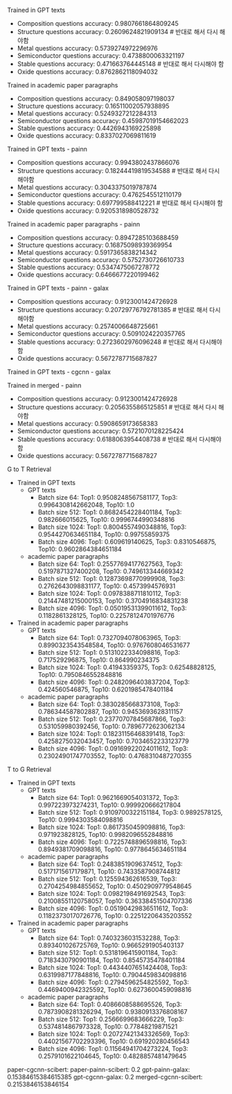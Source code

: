 Trained in GPT texts
- Composition questions accuracy: 0.9807661864809245
- Structure questions accuracy: 0.2609624821909134  # 반대로 해서 다시 해야함 
- Metal questions accuracy: 0.5739274972296976
- Semiconductor questions accuracy: 0.4738800063321197
- Stable questions accuracy: 0.471663764445148  # 반대로 해서 다시해야 함
- Oxide questions accuracy: 0.8762862118094032

Trained in academic paper paragraphs
- Composition questions accuracy: 0.849058097198037
- Structure questions accuracy: 0.16511002057938895
- Metal questions accuracy: 0.5249327212284313
- Semiconductor questions accuracy: 0.45987019154662023
- Stable questions accuracy: 0.4426943169225898
- Oxide questions accuracy: 0.8337027069811619

Trained in GPT texts - painn
- Composition questions accuracy: 0.9943802437866076
- Structure questions accuracy: 0.18244419819534588  # 반대로 해서 다시 해야함 
- Metal questions accuracy: 0.3043375019787874
- Semiconductor questions accuracy: 0.4762545512110179
- Stable questions accuracy: 0.697799588412221  # 반대로 해서 다시해야 함
- Oxide questions accuracy: 0.9205318980528732

Trained in academic paper paragraphs - painn
- Composition questions accuracy: 0.8947285103688459
- Structure questions accuracy: 0.16875098939369954
- Metal questions accuracy: 0.5917365838214342
- Semiconductor questions accuracy: 0.5752730726610733
- Stable questions accuracy: 0.5347475067278772
- Oxide questions accuracy: 0.6466677220199462

Trained in GPT texts - painn - galax
- Composition questions accuracy: 0.9123001424726928
- Structure questions accuracy: 0.20729776792781385  # 반대로 해서 다시 해야함 
- Metal questions accuracy: 0.2574006648725661
- Semiconductor questions accuracy: 0.5091024220357765
- Stable questions accuracy: 0.2723602976096248 # 반대로 해서 다시해야 함
- Oxide questions accuracy: 0.5672787715687827

Trained in GPT texts - cgcnn - galax
<!-- - Composition questions accuracy: 0.9943802437866076
- Structure questions accuracy: 0.18244419819534588  # 반대로 해서 다시 해야함 
- Metal questions accuracy: 0.3043375019787874
- Semiconductor questions accuracy: 0.4762545512110179
- Stable questions accuracy: 0.697799588412221  # 반대로 해서 다시해야 함
- Oxide questions accuracy: 0.9205318980528732 -->

Trained in merged - painn
- Composition questions accuracy: 0.9123001424726928
- Structure questions accuracy: 0.2056355865125851  # 반대로 해서 다시 해야함 
- Metal questions accuracy: 0.5908659173658383
- Semiconductor questions accuracy: 0.5721070128225424
- Stable questions accuracy: 0.6188063954408738 # 반대로 해서 다시해야 함
- Oxide questions accuracy: 0.5672787715687827


G to T Retrieval
- Trained in GPT texts
    - GPT texts
        - Batch size 64: Top1: 0.9508248567581177, Top3: 0.9964308142662048, Top10: 1.0
        - Batch size 512: Top1: 0.8682454228401184, Top3: 0.982666015625, Top10: 0.9996744990348816
        - Batch size 1024: Top1: 0.8004557490348816, Top3: 0.9544270634651184, Top10: 0.99755859375
        - Batch size 4096: Top1: 0.609619140625, Top3: 0.8310546875, Top10: 0.9602864384651184
    - academic paper paragraphs
        - Batch size 64: Top1: 0.25577694177627563, Top3: 0.5197871327400208, Top10: 0.749613344669342
        - Batch size 512: Top1: 0.12873698770999908, Top3: 0.2762643098831177, Top10: 0.4573994576931
        - Batch size 1024: Top1: 0.0978388711810112, Top3: 0.21447481215000153, Top10: 0.3704916834831238
        - Batch size 4096: Top1: 0.05019531399011612, Top3: 0.1182861328125, Top10: 0.22578124701976776
- Trained in academic paper paragraphs
    - GPT texts
        - Batch size 64: Top1: 0.7327094078063965, Top3: 0.8990323543548584, Top10: 0.9767608046531677
        - Batch size 512: Top1: 0.5131022334098816, Top3: 0.717529296875, Top10: 0.864990234375
        - Batch size 1024: Top1: 0.41943359375, Top3: 0.62548828125, Top10: 0.7950846552848816
        - Batch size 4096: Top1: 0.2482096403837204, Top3: 0.424560546875, Top10: 0.6201985478401184
    - academic paper paragraphs
        - Batch size 64: Top1: 0.3830285668373108, Top3: 0.786344587802887, Top10: 0.9453693628311157
        - Batch size 512: Top1: 0.23770707845687866, Top3: 0.531059980392456, Top10: 0.7896772623062134
        - Batch size 1024: Top1: 0.18231156468391418, Top3: 0.4258275032043457, Top10: 0.7034652233123779
        - Batch size 4096: Top1: 0.09169922024011612, Top3: 0.23024901747703552, Top10: 0.4768310487270355


T to G Retrieval
- Trained in GPT texts
    - GPT texts
        - Batch size 64: Top1: 0.9621669054031372, Top3: 0.997223973274231, Top10: 0.999920666217804
        - Batch size 512: Top1: 0.9109700322151184, Top3: 0.9892578125, Top10: 0.9994303584098816
        - Batch size 1024: Top1: 0.8617350459098816, Top3: 0.971923828125, Top10: 0.9982096552848816
        - Batch size 4096: Top1: 0.7225748896598816, Top3: 0.8949381709098816, Top10: 0.9778645634651184
    - academic paper paragraphs
        - Batch size 64: Top1: 0.24838519096374512, Top3: 0.5171715617179871, Top10: 0.7433587908744812
        - Batch size 512: Top1: 0.125594362616539, Top3: 0.2704254984855652, Top10: 0.4502909779548645
        - Batch size 1024: Top1: 0.0982198491692543, Top3: 0.21008551120758057, Top10: 0.36338451504707336
        - Batch size 4096: Top1: 0.05190429836511612, Top3: 0.11823730170726776, Top10: 0.22512206435203552
- Trained in academic paper paragraphs
    - GPT texts
        - Batch size 64: Top1: 0.7403236031532288, Top3: 0.893401026725769, Top10: 0.9665291905403137
        - Batch size 512: Top1: 0.5318196415901184, Top3: 0.7183430790901184, Top10: 0.8545735478401184
        - Batch size 1024: Top1: 0.4434407651424408, Top3: 0.6319987177848816, Top10: 0.7904459834098816
        - Batch size 4096: Top1: 0.2794596254825592, Top3: 0.4469400942325592, Top10: 0.6273600459098816
    - academic paper paragraphs
        - Batch size 64: Top1: 0.4086608588695526, Top3: 0.7873908281326294, Top10: 0.9380913376808167
        - Batch size 512: Top1: 0.2566699683666229, Top3: 0.5374814867973328, Top10: 0.77848219871521
        - Batch size 1024: Top1: 0.20727421343326569, Top3: 0.44021567702293396, Top10: 0.691920280456543
        - Batch size 4096: Top1: 0.11564941704273224, Top3: 0.2579101622104645, Top10: 0.4828857481479645

paper-cgcnn-scibert: 
paper-painn-scibert: 0.2
gpt-painn-galax: 0.15384615384615385
gpt-cgcnn-galax: 0.2
merged-cgcnn-scibert: 0.2153846153846154